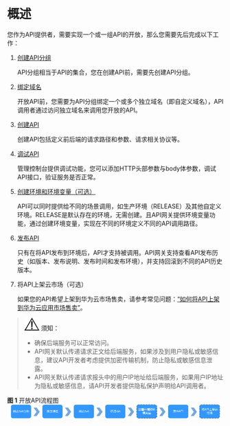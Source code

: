 # 概述<a name="apig-zh-ug-180307002"></a>

您作为API提供者，需要实现一个或一组API的开放，那么您需要先后完成以下工作：

1.  [创建API分组](创建API分组.md)

    API分组相当于API的集合，您在创建API前，需要先创建API分组。

2.  [绑定域名](绑定域名.md)

    开放API前，您需要为API分组绑定一个或多个独立域名（即自定义域名），API调用者通过访问独立域名来调用您开放的API。

3.  [创建API](创建API.md)

    创建API包括定义前后端的请求路径和参数、请求相关协议等。

4.  [调试API](调试API.md)

    管理控制台提供调试功能，您可以添加HTTP头部参数与body体参数，调试API接口，验证服务是否正常。

5.  [创建环境和环境变量（可选）](创建环境和环境变量（可选）.md)

    API可以同时提供给不同的场景调用，如生产环境（RELEASE）及其他自定义环境。RELEASE是默认存在的环境，无需创建。且API网关提供环境变量功能，通过创建环境变量，实现在不同的环境定义不同的API调用路径。

6.  [发布API](发布API.md)

    只有在将API发布到环境后，API才支持被调用。API网关支持查看API发布历史（如版本、发布说明、发布时间和发布环境），并支持回滚到不同的API历史版本。

7.  将API上架云市场（可选）

    如果您的API希望上架到华为云市场售卖，请参考常见问题：[“如何将API上架到华为云应用市场售卖”](https://support.huaweicloud.com/apig_faq/HowToSaleAPIs.html)。


>![](public_sys-resources/icon-notice.gif) **须知：**   
>-   确保后端服务可以正常访问。  
>-   API网关默认传递请求正文给后端服务，如果涉及到用户隐私或敏感信息，建议API开发者考虑提供加密传输机制，防止隐私或敏感信息泄露。  
>-   API网关默认传递请求报头中的用户IP地址给后端服务，如果用户IP地址为隐私或敏感信息，请API开发者提供隐私保护声明给API调用者。  

**图 1**  开放API流程图<a name="fig135521627174014"></a>  
![](figures/开放API流程图.png "开放API流程图")

